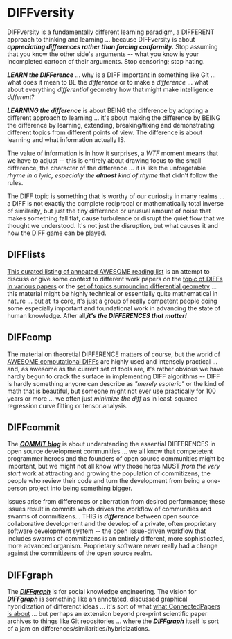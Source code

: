 # DIFFversity

DIFFversity is a fundamentally different learning paradigm, a DIFFERENT approach to thinking and learning ... because DIFFversity is about ***appreciating differences rather than forcing conformity.***  Stop assuming that you know the other side's arguments -- what you know is your incompleted cartoon of their arguments. Stop censoring; stop hating.

***LEARN the DIFFerence*** ... why is a DIFF important in something like Git ... what does it mean to BE the *difference* or to make a *difference* ... what about everything *differential* geometry how that might make intelligence *different*?  

***LEARNING the difference*** is about BEING the difference by adopting a different approach to learning ... it's about making the difference by BEING the difference by learning, extending, breaking/fixing and demonstrating different topics from different points of view.  The difference is about learning and what information actually IS.

The value of information is in how it surprises, a *WTF* moment means that we have to adjust -- this is entirely about drawing focus to the small difference, the character of the difference ... it is like the unforgetable *rhyme in a lyric, especially the* ***almost*** *kind of rhyme* that didn't follow the rules.

The DIFF topic is something that is worthy of our curiosity in many realms ... a DIFF is not exactly the complete reciprocal or mathematically total inverse of similarity, but just the tiny difference or unusual amount of noise that makes something fall flat, cause turbulence or disrupt the quiet flow that we thought we understood. It's not just the disruption, but what causes it and how the DIFF game can be played.

## DIFFlists

[This curated listing of annoated AWESOME reading list](https://diffwtf.github.io/readinglist) is an attempt to discuss or give some context to different work papers on the [topic of DIFFs in various papers](https://arxiv.org/search/?query=diff&searchtype=title&source=header) or the [set of topics surrounding differential geometry](https://mathoverflow.net/questions/tagged/dg.differential-geometry) ... this material might be highly technical or essentially quite mathematical in nature ... but at its core, it's just a group of really competent people doing some especially important and foundational work in advancing the state of human knowledge. After all,***it's the DIFFERENCES that matter!***

## DIFFcomp

The material on theoretial DIFFERENCE matters of course, but the world of [AWESOME computational DIFFs](https://diffwtf.github.io/awesomeDIFF) are highly used and intensely practical ... and, as awesome as the current set of tools are, it's rather obvious we have hardly begun to crack the surface in implementing DIFF algorithms -- DIFF is hardly something anyone can describe as *"merely esoteric"* or the kind of math that is beautiful, but someone might not ever use practically for 100 years or more ... we often just *minimize the diff* as in least-squared regression curve fitting or tensor analysis.

## DIFFcommit

The [***COMMIT blog***](https://diffwtf.github.io/commitizen) is about understanding the essential DIFFERENCES in open source development communities ... we all know that competetent programmer heroes and the founders of open source communities might be important, but we might not all know why those heros MUST *from the very start* work at attracting and growing the population of commitizens, the people who review their code and turn the development from being a one-person project into being something bigger.

Issues arise from differences or aberration from desired performance; these issues result in commits which drives the workflow of communities and swarms of commitizens... THIS is ***difference*** between open source collaborative development and the develop of a private, often proprietary software development system -- the open issue-driven workflow that includes swarms of commitizens is an entirely different, more sophisticated, more advanced organism. Proprietary software never really had a change against the commitizens of the open source realm.

## DIFFgraph

The [***DIFFgraph***](https://diffwtf.github.io/diffgraph) is for social knowledge engineering. The vision for [***DIFFgraph***](https://diffwtf.github.io/diffgraph) is something like an annotated, discussed graphical hybridization of differenct ideas ... it's sort of what [what ConnectedPapers is about](https://www.connectedpapers.com/about) ... but perhaps an extension beyond pre-print scientific paper archives to things like Git repositories ... where the [***DIFFgraph***](https://diffwtf.github.io/diffgraph) itself is sort of a jam on differences/similarities/hybridizations.
